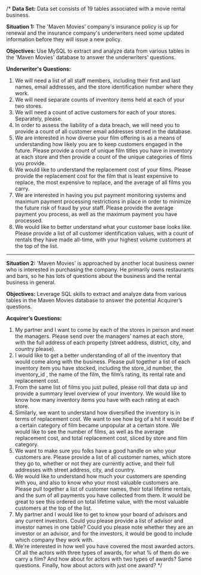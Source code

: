 /*
**Data Set:**
Data set consists of 19 tables associated with a movie rental business.

**Situation 1:**
The 'Maven Movies' company's insurance policy is up for renewal and the insurance company's underwriters need some updated information before they will issue a new policy.

**Objectives:**
Use MySQL to extract and analyze data from various tables in the 'Maven Movies' database to answer the underwriters' questions.

**Underwriter's Questions:**
1) We will need a list of all staff members, including their first and last names, email addresses, and the store identification number where they work.
2) We will need separate counts of inventory items held at each of your two stores.
3) We will need a count of active customers for each of your stores. Separately, please.
4) In order to assess the liability of a data breach, we will need you to provide a count of all customer email addresses stored in the database.
5) We are interested in how diverse your film offering is as a means of understanding how likely you are to keep customers engaged in the future. Please provide a count of unique film titles you have in inventory at each store and then provide a count of the unique categories of films you provide.
6) We would like to understand the replacement cost of your films. Please provide the replacement cost for the film that is least expensive to replace, the most expensive to replace, and the average of all films you carry.
7) We are interested in having you put payment monitoring systems and maximum payment processing restrictions in place in order to minimize the future risk of fraud by your staff. Please provide the average payment you process, as well as the maximum payment you have processed.
8) We would like to better understand what your customer base looks like. Please provide a list of all customer identification values, with a count of rentals they have made all-time, with your highest volume customers at the top of the list.
------------------------------------------------------------------------------------------------------------------------------------------------------------------------------
**Situation 2:**
'Maven Movies' is approached by another local business owner who is interested in purchasing the company. He primarily owns restaurants and bars, so he has lots of questions about the business and the rental business in general.

**Objectives:**
Leverage SQL skills to extract and analyze data from various tables in the Maven Movies database to answer the potential Acquirer’s questions.

**Acquirer’s Questions:**
1) My partner and I want to come by each of the stores in person and meet the managers. Please send over the managers’ names at each store, with the full address of each property (street address, district, city, and country please).
2) I would like to get a better understanding of all of the inventory that would come along with the business. Please pull together a list of each inventory item you have stocked, including the store_id number, the inventory_id , the name of the film, the film’s rating, its rental rate and replacement cost.
3) From the same list of films you just pulled, please roll that data up and provide a summary level overview of your inventory. We would like to know how many inventory items you have with each rating at each store.
4) Similarly, we want to understand how diversified the inventory is in terms of replacement cost. We want to see how big of a hit it would be if a certain category of film became unpopular at a certain store. We would like to see the number of films, as well as the average replacement cost, and total replacement cost, sliced by store and film category.
5) We want to make sure you folks have a good handle on who your customers are. Please provide a list of all customer names, which store they go to, whether or not they are currently active, and their full addresses with street address, city, and country.
6) We would like to understand how much your customers are spending with you, and also to know who your most valuable customers are. Please pull together a list of customer names, their total lifetime rentals, and the sum of all payments you have collected from them. It would be great to see this ordered on total lifetime value, with the most valuable customers at the top of the list.
7) My partner and I would like to get to know your board of advisors and any current investors. Could you please provide a list of advisor and investor names in one table? Could you please note whether they are an investor or an advisor, and for the investors, it would be good to include which company they work with.
8) We're interested in how well you have covered the most awarded actors. Of all the actors with three types of awards, for what % of them do we carry a film? And how about for actors with two types of awards? Same questions. Finally, how about actors with just one award?
*/
